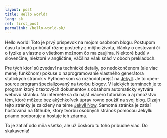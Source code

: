 ```yaml
---
layout: post
title: Hello world!
lang: sk
ref: first_post
permalink: /hello-world-sk/
---
```

Hello world! Toto je prvý príspevok na mojom osobnom blogu. Postupom času tu budú pribúdať rôzne postrehy z môjho života, články o cestovaní či o fyzike a vlastne o všetkom možnom čo ma zaujíma. Niektoré budú v slovenčine, niektoré v angličtine, väčšina však snáď v oboch prekladoch.

Pre tých ktorí sú zvedaví na technické detaily, po nedokončenom (ale viac menej funkčnom) pokuse o naprogramovanie vlastného generátora statických stránok v Pythone som sa rozhodol prejsť na [Jekyll](https://jekyllrb.com/). Je to open-source program špecializovaný na tvorbu blogov. V laických termínoch je to program ktorý z textových dokumentov s obsahom automaticky vytvára webovú stránku. Na internete sa dá nájsť viacero tutoriálov a aj množstvo tém, ktoré môžete bez akýchkoľvek úprav rovno použiť na svoj blog. Dizajn tejto stránky je založený na téme [Jekyll Now](http://www.jekyllnow.com/). Samotná stránka je zatiaľ hostovaná na Githube, ktorý tvorbu osobných stránok pomocou Jekyllu priamo podporuje a hostuje ich zdarma.

To je zatiaľ odo mňa všetko, ale už čoskoro tu toho pribudne viac. Do skakavenia!


